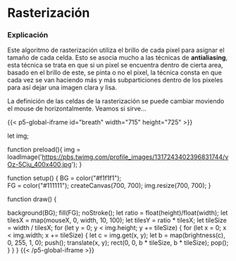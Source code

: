 # Rasterización

### Explicación
Este algoritmo de rasterización utiliza el brillo de cada pixel para asignar el tamaño de cada celda. Esto se asocia mucho a las técnicas de **antialiasing**, esta técnica se trata en que si un pixel se encuentra dentro de cierta area, basado en el brillo de este, se pinta o no el pixel, la técnica consta en que cada vez se van haciendo más y más subparticiones dentro de los pixeles para así dejar una imagen clara y lisa.

La definición de las celdas de la rasterización se puede cambiar moviendo el mouse de horizontalmente. Veamos si sirve...

{{< p5-global-iframe id="breath" width="715" height="725" >}}

let img;

function preload(){
  img = loadImage('https://pbs.twimg.com/profile_images/1317243402396831744/vOz-5Cju_400x400.jpg');
}

function setup() {
  BG = color("#f1f1f1");   
  FG = color("#111111");
  createCanvas(700, 700);
  img.resize(700, 700);
}

function draw() {

  background(BG);
  fill(FG);
  noStroke();
  let ratio = float(height)/float(width);
  let tilesX = map(mouseX, 0, width, 10, 100);
  let tilesY = ratio * tilesX;
  let tileSize = width / tilesX;
  for (let y = 0; y < img.height; y += tileSize) {
    for (let x = 0; x < img.width; x += tileSize) {
      let c = img.get(x, y);
      let b = map(brightness(c), 0, 255, 1, 0);
      push();
      translate(x, y);
      rect(0, 0, b * tileSize, b * tileSize);
      pop();
    }
  }
}
{{< /p5-global-iframe >}}


